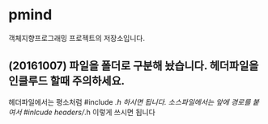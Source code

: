# pmind

객체지향프로그래밍 프로젝트의 저장소입니다.

## (20161007) 파일을 폴더로 구분해 놨습니다. 헤더파일을 인클루드 할때 주의하세요.

헤더파일에서는 평소처럼 #include *.h 하시면 됩니다.
소스파일에서는 앞에 경로를 붙여서 #inlcude headers/*.h 이렇게 쓰시면 됩니다
